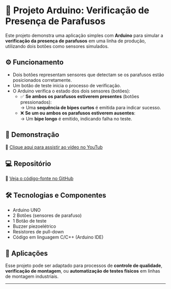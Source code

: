 # 🔩 Projeto Arduino: Verificação de Presença de Parafusos

Este projeto demonstra uma aplicação simples com **Arduino** para simular a **verificação da presença de parafusos** em uma linha de produção, utilizando dois botões como sensores simulados.

## ⚙️ Funcionamento

- Dois botões representam sensores que detectam se os parafusos estão posicionados corretamente.
- Um botão de teste inicia o processo de verificação.
- O Arduino verifica o estado dos dois sensores (botões):
  - ✅ **Se ambos os parafusos estiverem presentes** (botões pressionados):  
    → Uma **sequência de bipes curtos** é emitida para indicar sucesso.
  - ❌ **Se um ou ambos os parafusos estiverem ausentes**:  
    → Um **bipe longo** é emitido, indicando falha no teste.

## 🎥 Demonstração

🔗 [Clique aqui para assistir ao vídeo no YouTub](https://www.youtube.com/shorts/cwiBl8wKzog)

## 💻 Repositório

📂 [Veja o código-fonte no GitHub](https://github.com/danielsantos-ti/Probe_test)

## 🛠️ Tecnologias e Componentes

- Arduino UNO  
- 2 Botões (sensores de parafuso)  
- 1 Botão de teste  
- Buzzer piezoelétrico  
- Resistores de pull-down  
- Código em linguagem C/C++ (Arduino IDE)

## 🚀 Aplicações

Esse projeto pode ser adaptado para processos de **controle de qualidade**, **verificação de montagem**, ou **automatização de testes físicos** em linhas de montagem industriais.

---

